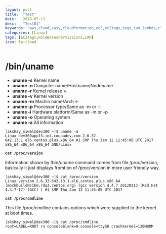 ```yaml
---
layout: post
title:  "Test"
date:   2018-05-13
desc:   "Test01"
keywords: "aws,cloud,easy,cloudformation,ec2,ec2tags,tags,iam,lambda,cloudwatch,cloudtrail,rolebased,rolebasespermissions,ec2permissions,permissions,ec2policy,siwal,adobe,radcom,orange,automation"
categories: [Linux]
tags: [EC2Tags,RoleBasesPermissions,IAM]
icon: fa-cloud
---
```

# /bin/uname
- **uname -s** Kernel name
- **uname -n** Computer name/Hostname/Nodename
- **uname -r** Kernel release <-
- **uname -v** Kernel version
- **uname -m** Machin name/Arch <-
- **uname -p** Processor type/Same as -m or -i
- **uname -i** Hardware platform/Same as -m or -p
- **uname -o** Operating system
- **uname -a** All information

```
[akshay_siwal@dev300 ~]$ uname -a
Linux dev369app13.int.coupadev.com 2.6.32-642.13.1.el6.centos.plus.x86_64 #1 SMP Thu Jan 12 11:45:05 UTC 2017 x86_64 x86_64 x86_64 GNU/Linux
```

**```cat /proc/version```** 

Information shown by /bin/uname command comes from file /proc/version, basically it just displays fromtion of /proc/version in more user friendly way.
```
[akshay_siwal@dev300 ~]$ cat /proc/version
Linux version 2.6.32-642.13.1.el6.centos.plus.x86_64 (mockbuild@c1bm.rdu2.centos.org) (gcc version 4.4.7 20120313 (Red Hat 4.4.7-17) (GCC) ) #1 SMP Thu Jan 12 11:45:05 UTC 2017
```
**```cat /proc/cmdline```**

This file /proc/cmdline contains options which were supplied to the kernel at boot times.

```
[akshay_siwal@dev300 ~]$ cat /proc/cmdline
root=LABEL=ROOT ro consoleblank=0 console=ttyS0 crashkernel=130M@0M
```
